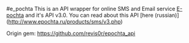 #e_pochta
This is an API wrapper for online SMS and Email service [E-pochta](http://www.epochta.ru/) and it's API v3.0.
You can read about this API [here (russian)] (http://www.epochta.ru/products/sms/v3.php)

Origin gem: https://github.com/revis0r/epochta_api
